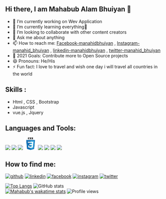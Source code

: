 
## Hi there, I am Mahabub Alam Bhuiyan 👋

- 🔭 I’m currently working on Wev Application
- 🌱 I’m currently learning everything🤣
- 👯 I’m looking to collaborate with other content creators
- 💬 Ask me about anything
- 📫 How to reach me: <a href="https://www.facebook.com/manahid.bhuiyan/">Facebook-manahidbhuiyan</a> , <a href="https://www.instagram.com/manahidbhuiyan/?hl=en">Instagram-manahid_bhuiyan</a> , <a href="https://www.linkedin.com/in/manahidbhuiyan/">linkedin-manahidbhuiyan</a> , <a href="https://twitter.com/manahidbhuiyan">twitter-manahid_bhuiyan</a> 
- 🥅 2021 Goals: Contribute more to Open Source projects
- 😄 Pronouns: He/His
- ⚡ Fun fact: I love to travel and wish one day i will travel all countries in the world
## Skills :
- Html , CSS , Bootstrap
- Javascript
- vue.js , Jquery
## Languages and Tools:
<img src="https://img.icons8.com/plasticine/2x/visual-studio-code-2019.png" height='40'> <img src="https://www.iconpacks.net/icons/3/free-bootstrap-logo-icon-5632-thumb.png" height='40'> <img src="https://img.pngio.com/5-five-html-html5-logo-piaa-icon-html-png-512_512.png" height='40'>  <img src="https://raw.githubusercontent.com/github/explore/6c6508f34230f0ac0d49e847a326429eefbfc030/topics/css/css.png" height='40'> <img src="https://p7.hiclipart.com/preview/793/545/309/javascript-portable-network-graphics-logo-clip-art-computer-icons-vue-js.jpg" height='40'> <img src="https://cdn.iconscout.com/icon/free/png-512/vue-282497.png" height='40'> <img src="https://e7.pngegg.com/pngimages/72/936/png-clipart-sass-cascading-style-sheets-preprocessor-less-postcss-meng-miscellaneous-text-thumbnail.png" height='40'> <img src="https://i1.wp.com/geoxis.co/wp-content/uploads/2019/09/logo-jquery-png-500.png?ssl=1" height='40'>
 
 ## How to find me:
[<img src='https://w7.pngwing.com/pngs/321/703/png-transparent-computer-icons-github-logo-github-monochrome-rim-black-and-white.png' alt='github' height='40'>](https://github.com/Mahabub-Alam-Bhuiyan)  [<img src='https://www.pikpng.com/pngl/m/57-571884_100-linkedin-logo-latest-logo-icon-gif-round.png' alt='linkedin' height='40'>](https://www.linkedin.com/in/https://www.linkedin.com/in/manahidbhuiyan//)  [<img src='https://image.pngaaa.com/277/1271277-middle.png' alt='facebook' height='40'>](https://www.facebook.com/https://www.facebook.com/manahid.bhuiyan/)  [<img src='https://toppng.com/uploads/preview/instagram-logo-1155072633092ukdblir2.png' alt='instagram' height='40'>](https://www.instagram.com/https://www.instagram.com/manahid_bhuiyan/?hl=en/)  [<img src='https://www.vhv.rs/dpng/d/211-2110922_transparent-background-twitter-logo-hd-png-download.png' alt='twitter' height='40'>](https://twitter.com/https://twitter.com/manahid_bhuiyan)  


[![Top Langs](https://github-readme-stats.vercel.app/api/top-langs/?username=Mahabub-Alam-Bhuiyan)](https://github.com/anuraghazra/github-readme-stats) 
![GitHub stats](https://github-readme-stats.vercel.app/api?username=Mahabub-Alam-Bhuiyan&show_icons=true)  
[![Mahabub's wakatime stats](https://github-readme-stats.vercel.app/api/wakatime?username=manahidbhuiyan)](https://wakatime.com/@manahidbhuiyana)
![Profile views](https://gpvc.arturio.dev/Mahabub-Alam-Bhuiyan)  


